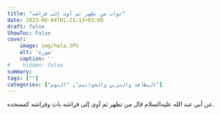 ```yaml
---
title: "ثواب من تطهر ثم آوى إلى فراشه"
date: 2023-06-04T01:21:13+03:00
draft: false
ShowToc: False
cover:
    image: img/hala.JPG
    alt: 'صورة'
    caption: ''
#    hidden: false
summary: 
tags: [""]
categories: ["النظافة والتزين والخواتيم", "النوم"]
---
```

عن أبي عبد الله عليه‌السلام قال من تطهر ثم
آوى إلى فراشه بات وفراشه كمسجده.

